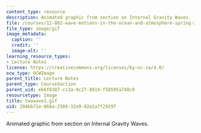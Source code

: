 ```yaml
---
content_type: resource
description: Animated graphic from section on Internal Gravity Waves.
file: /courses/12-802-wave-motions-in-the-ocean-and-atmosphere-spring-2004/294bb71e868a258832e982e2a7f29297_twowave1.gif
file_type: image/gif
image_metadata:
  caption: ''
  credit: ''
  image-alt: ''
learning_resource_types:
- Lecture Notes
license: https://creativecommons.org/licenses/by-nc-sa/4.0/
ocw_type: OCWImage
parent_title: Lecture Notes
parent_type: CourseSection
parent_uid: e66f8387-cc3a-8c27-8919-f58595a7d8c0
resourcetype: Image
title: twowave1.gif
uid: 294bb71e-868a-2588-32e9-82e2a7f29297
---
```

Animated graphic from section on Internal Gravity Waves.